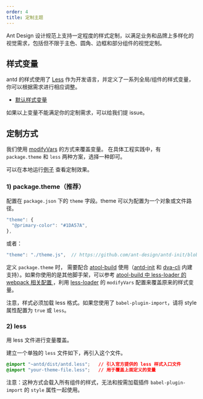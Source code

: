 ```yaml
---
order: 4
title: 定制主题
---
```


Ant Design 设计规范上支持一定程度的样式定制，以满足业务和品牌上多样化的视觉需求，包括但不限于主色、圆角、边框和部分组件的视觉定制。

## 样式变量

antd 的样式使用了 [Less](http://lesscss.org/) 作为开发语言，并定义了一系列全局/组件的样式变量，你可以根据需求进行相应调整。

- [默认样式变量](https://github.com/ant-design/ant-design/blob/master/components/style/themes/default.less)

如果以上变量不能满足你的定制需求，可以给我们提 issue。

## 定制方式

我们使用 [modifyVars](http://lesscss.org/usage/#using-less-in-the-browser-modify-variables) 的方式来覆盖变量。
在具体工程实践中，有 `package.theme` 和 `less` 两种方案，选择一种即可。

可以在本地运行[例子](https://github.com/ant-design/antd-init/tree/master/examples/customize-antd-theme) 查看定制效果。

### 1) package.theme（推荐）

配置在 `package.json` 下的 `theme` 字段。theme 可以为配置为一个对象或文件路径。

```js
"theme": {
  "@primary-color": "#1DA57A",
},
```

或者：

```js
"theme": "./theme.js",  // https://github.com/ant-design/antd-init/blob/master/examples/customize-antd-theme/theme.js
```

定义 `package.theme` 时， 需要配合 [atool-build](https://github.com/ant-tool/atool-build) 使用（[antd-init](https://github.com/ant-design/antd-init) 和 [dva-cli](https://github.com/dvajs/dva-cli) 内建支持）。如果你使用的是其他脚手架，可以参考 [atool-build 中 less-loader 的 webpack 相关配置 ](https://github.com/ant-tool/atool-build/blob/a4b3e3eec4ffc09b0e2352d7f9d279c4c28fdb99/src/getWebpackCommonConfig.js#L131-L138)，利用 [less-loader](https://github.com/webpack/less-loader#less-options) 的 `modifyVars` 配置来覆盖原来的样式变量。

注意，样式必须加载 less 格式。如果您使用了 `babel-plugin-import`，请将 style 属性配置为 `true` 或 `less`。

### 2) less

用 less 文件进行变量覆盖。

建立一个单独的 `less` 文件如下，再引入这个文件。

   ```css
   @import "~antd/dist/antd.less";   // 引入官方提供的 less 样式入口文件
   @import "your-theme-file.less";   // 用于覆盖上面定义的变量
   ```

注意：这种方式会载入所有组件的样式，无法和按需加载插件 `babel-plugin-import` 的 `style` 属性一起使用。
